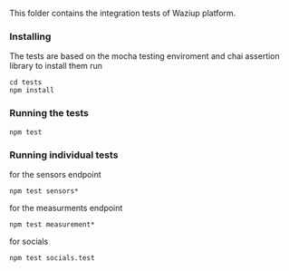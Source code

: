 This folder contains the integration tests of Waziup platform.

### Installing

The tests are based on the mocha testing enviroment and chai assertion library to install them run

```
cd tests 
npm install
```

### Running the tests

```
npm test
```

### Running individual tests 

for the sensors endpoint

```
npm test sensors*
```

for the measurments endpoint

```
npm test measurement*
```

for socials

```
npm test socials.test
```
